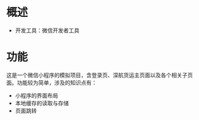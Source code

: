 # 概述

* 开发工具：微信开发者工具 

# 功能

这是一个微信小程序的模拟项目，含登录页、深航货运主页面以及各个相关子页面。功能较为简单，涉及的知识点有：

* 小程序的界面布局
* 本地缓存的读取与存储
* 页面跳转
